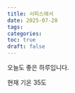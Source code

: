 ```yaml
---
title: 서피스에서
date: 2025-07-28
tags: 
categories: 
toc: true
draft: false
---
```





오늘도 좋은 하루입니다.

현재 기온 35도

